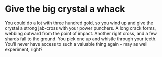 # Give the big crystal a whack

 You could do a lot with three hundred gold, so you wind up and give the crystal a strong jab-cross with your power punchers. A long crack forms, webbing outward from the point of impact. Another right cross, and a few shards fall to the ground. You pick one up and whistle through your teeth. You’ll never have access to such a valuable thing again – may as well experiment, right?

